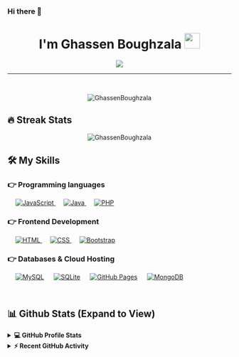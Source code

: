 ### Hi there 👋

<h1 align="center"> I'm Ghassen Boughzala <img src="https://media.giphy.com/media/hvRJCLFzcasrR4ia7z/giphy.gif" width="35"></h1>
<p align="center">
  <a href="https://github.com/DenverCoder1/readme-typing-svg"><img src="https://readme-typing-svg.herokuapp.com?lines=Computer+Science+Student;Full+Stack+Web+Developer;DS%20|%20AI%20|%20ML%20Enthusiast;Crypto%20Fanatic;Always%20learning%20new%20things&center=true&width=500&height=50"></a>
</p>
<hr/>

<br>
<p align="center"> <img src="https://komarev.com/ghpvc/?username=GhassenBoughzala&label=Profile%20views&color=0e75b6&style=plastic" alt="GhassenBoughzala" /> </p>

## 🔥 Streak Stats
<p align="center"><img src="https://github-readme-streak-stats.herokuapp.com/?user=GhassenBoughzala&theme=algolia" alt="GhassenBoughzala"  /></p>


## 🛠️ My Skills

### 👉 Programming languages

<p align="left"> 
  &emsp;
  <a href="https://developer.mozilla.org/en-US/docs/Web/JavaScript" target="_blank"> 
     <img alt="JavaScript" src="https://img.shields.io/badge/JavaScript%20-%23F7DF1E.svg?logo=javascript&logoColor=black">
   </a>
  &emsp;
  <a href="https://www.java.com" target="_blank"> 
    <img alt="Java" src="https://img.shields.io/badge/Java-%23007396.svg?logo=java&logoColor=white">
  </a>
  &emsp;
  <a href="https://www.php.net/">
    <img alt="PHP" src="https://img.shields.io/badge/PHP-%23777BB4.svg?logo=php&logoColor=white"/>
  </a>


</p>

### 👉 Frontend Development
<p align="left"> 
  &emsp; 
  <a href="https://www.w3.org/html/" target="_blank"> 
   <img alt="HTML" src="https://img.shields.io/badge/HTML5%20-%23E34F26.svg?logo=html5&logoColor=white">
  </a>   
  &emsp;
  <a href="https://www.w3schools.com/css/" target="_blank">
    <img alt="CSS" src="https://img.shields.io/badge/CSS%20-%231572B6.svg?logo=css3&logoColor=white">
  </a> 
   &emsp;
  <a href="https://getbootstrap.com" target="_blank"> 
    <img alt="Bootstrap" src="https://img.shields.io/badge/Bootstrap-%23563D7C.svg?style=flat&logo=bootstrap&logoColor=white"/>
  </a>
</p>

### 👉 Databases & Cloud Hosting
<p align="left">
  &emsp;
    <a href="https://www.mysql.com/"><img alt="MySQL" src="https://img.shields.io/badge/MySQL-%2300f.svg?style=flat&llogo=mysql&logoColor=white"></a>
  &emsp;
    <a href="https://www.sqlite.org/"><img alt="SQLite" src ="https://img.shields.io/badge/sqlite-%2307405e.svg?style=flat&logo=sqlite&logoColor=white"/></a>
  &emsp;
    <a href="https://www.github.com"><img alt="GitHub Pages" src="https://img.shields.io/badge/GitHub%20Pages-%23327FC7.svg?style=flat&llogo=github&logoColor=white"></a>
  &emsp;
    <a href=""><img alt="MongoDB" src ="https://img.shields.io/badge/Mongodb-%23316192.svg?logo=mongodb&logoColor=white"></a>
 </p>
  

<br/>

## 📊 Github Stats (Expand to View) 


<details> 
  <summary><b>💻 GitHub Profile Stats</b></summary>
  <br/>
  <p align="center">
    <a href="https://github.com/anuraghazra/github-readme-stats"><img alt="GhassenBoughzala's Github Stats" src="https://github-readme-stats.vercel.app/api?username=GhassenBoughzala&show_icons=true&count_private=true&theme=algolia" height="192px"/></a>
<br/>
  &nbsp;
	  <img src="https://github-readme-stats.vercel.app/api/top-langs?username=worldroot&show_icons=true&locale=en&layout=compact&theme=algolia" alt="GhassenBoughzala" height="192px"/>
  <br/>
  <b>Note:</b> Top languages is only a metric of the languages my public code consists of and doesn't reflect experience or skill level.
  </p>
</details>


<details>
  <summary><b>⚡ Recent GitHub Activity</b></summary>
  <br/>
   <a href="https://github.com/GhassenBoughzala"><img alt="GhassenBoughzala's Activity Graph" src="https://activity-graph.herokuapp.com/graph?username=GhassenBoughzala&custom_title=Ghassen%20Boughzala's%20Contribution%20Graph&theme=react-dark" /></a>
  <br/>

</details>

<br/>

<!--
## 🙋‍♀️ Let's Connect
<p align="center">
	<a href="mailto:boughzala.ghassen@gmail.com"><img src="https://img.icons8.com/bubbles/50/000000/gmail.png" alt="Gmail"/></a>
	<a href="https://github.com/GhassenBoughzala"><img src="https://img.icons8.com/bubbles/50/000000/github.png" alt="GitHub"/></a>
	<a href="https://www.linkedin.com/in/boughzala-ghassen-967115194/"><img src="https://img.icons8.com/bubbles/50/000000/linkedin.png" alt="LinkedIn"/></a>
	<a href="https://www.facebook.com/ghassen.g.b.boughzala/"><img src="https://img.icons8.com/bubbles/50/000000/facebook-new.png" alt="Facebook"/></a>
	<a href="https://www.instagram.com/ghassen.boughzela/?hl=fr"><img src="https://img.icons8.com/bubbles/50/000000/instagram.png" alt="Instagram"/></a>
	
	
</p>

<hr/>
-->




